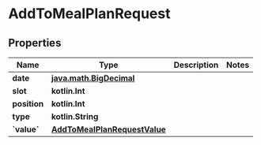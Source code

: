
# AddToMealPlanRequest

## Properties
Name | Type | Description | Notes
------------ | ------------- | ------------- | -------------
**date** | [**java.math.BigDecimal**](java.math.BigDecimal.md) |  | 
**slot** | **kotlin.Int** |  | 
**position** | **kotlin.Int** |  | 
**type** | **kotlin.String** |  | 
**&#x60;value&#x60;** | [**AddToMealPlanRequestValue**](AddToMealPlanRequestValue.md) |  | 



